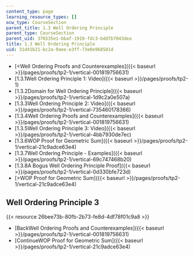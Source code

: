```yaml
---
content_type: page
learning_resource_types: []
ocw_type: CourseSection
parent_title: 1.3 Well Ordering Principle
parent_type: CourseSection
parent_uid: 376535e1-bbaf-1919-fdc3-bdd7b7043dea
title: 1.3 Well Ordering Principle
uid: 31d41b21-bc2a-9aee-e3ff-73e0e968501d
---
```


*   [\<Well Ordering Proofs and Counterexamples]({{< baseurl >}}/pages/proofs/tp2-1/vertical-001819756631)
*   [1.3.1Well Ordering Principle 1: Video]({{< baseurl >}}/pages/proofs/tp2-1)
*   [1.3.2Domain for Well Ordering Principle]({{< baseurl >}}/pages/proofs/tp2-1/vertical-1d9c2a0e507a)
*   [1.3.3Well Ordering Principle 2: Video]({{< baseurl >}}/pages/proofs/tp2-1/vertical-735460178366)
*   [1.3.4Well Ordering Proofs and Counterexamples]({{< baseurl >}}/pages/proofs/tp2-1/vertical-001819756631)
*   [1.3.5Well Ordering Principle 3: Video]({{< baseurl >}}/pages/proofs/tp2-1/vertical-4bb7930de7ec)
*   [1.3.6WOP Proof for Geometric Sum]({{< baseurl >}}/pages/proofs/tp2-1/vertical-21c9adce63e4)
*   [1.3.7Well Ordering Principle - Examples]({{< baseurl >}}/pages/proofs/tp2-1/vertical-69c747468b20)
*   [1.3.8A Bogus Well Ordering Principle Proof]({{< baseurl >}}/pages/proofs/tp2-1/vertical-0d330bfe723d)
*   [\>WOP Proof for Geometric Sum]({{< baseurl >}}/pages/proofs/tp2-1/vertical-21c9adce63e4)

Well Ordering Principle 3
-------------------------

{{< resource 26bee73b-80fb-2b73-fe8d-4df78f01c9a8 >}}

*   [BackWell Ordering Proofs and Counterexamples]({{< baseurl >}}/pages/proofs/tp2-1/vertical-001819756631)
*   [ContinueWOP Proof for Geometric Sum]({{< baseurl >}}/pages/proofs/tp2-1/vertical-21c9adce63e4)